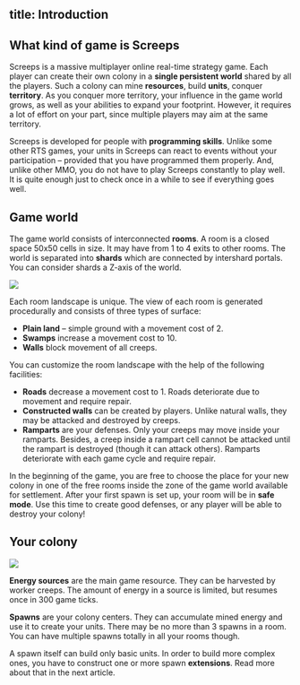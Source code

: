 title: Introduction
---

## What kind of game is Screeps

Screeps is a massive multiplayer online real-time strategy game. Each player can create their own colony in a **single persistent world** shared by all the players. Such a colony can mine **resources**, build **units**, conquer **territory**. As you conquer more territory, your influence in the game world grows, as well as your abilities to expand your footprint. However, it requires a lot of effort on your part, since multiple players may aim at the same territory.

Screeps is developed for people with **programming skills**. Unlike some other RTS games, your units in Screeps can react to events without your participation – provided that you have programmed them properly. And, unlike other MMO, you do not have to play Screeps constantly to play well. It is quite enough just to check once in a while to see if everything goes well.

## Game world

The game world consists of interconnected **rooms**. A room is a closed space 50x50 cells in size. It may have from 1 to 4 exits to other rooms. The world is separated into **shards** which are connected by intershard portals. You can consider shards a Z-axis of the world.

![](img/shards.png)

Each room landscape is unique. The view of each room is generated procedurally and consists of three types of surface:

*   **Plain land** – simple ground with a movement cost of 2.
*   **Swamps** increase a movement cost to 10.
*   **Walls** block movement of all creeps. 

You can customize the room landscape with the help of the following facilities:

*   **Roads** decrease a movement cost to 1. Roads deteriorate due to movement and require repair.
*   **Constructed walls** can be created by players. Unlike natural walls, they may be attacked and destroyed by creeps.
*   **Ramparts** are your defenses. Only your creeps may move inside your ramparts. Besides, a creep inside a rampart cell cannot be attacked until the rampart is destroyed (though it can attack others). Ramparts deteriorate with each game cycle and require repair.

In the beginning of the game, you are free to choose the place for your new colony in one of the free rooms inside the zone of the game world available for settlement. After your first spawn is set up, your room will be in **safe mode**. Use this time to create good defenses, or any player will be able to destroy your colony!

## Your colony

**![](img/colony-center.png)**

**Energy sources** are the main game resource. They can be harvested by worker creeps. The amount of energy in a source is limited, but resumes once in 300 game ticks.

**Spawns** are your colony centers. They can accumulate mined energy and use it to create your units. There may be no more than 3 spawns in a room. You can have multiple spawns totally in all your rooms though.

A spawn itself can build only basic units. In order to build more complex ones, you have to construct one or more spawn **extensions**. Read more about that in the next article.
